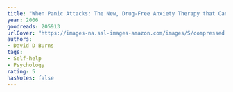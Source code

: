 ```yaml
---
title: "When Panic Attacks: The New, Drug-Free Anxiety Therapy that Can Change Your Life"
year: 2006
goodreads: 205913
urlCover: "https://images-na.ssl-images-amazon.com/images/S/compressed.photo.goodreads.com/books/1320505926i/205913.jpg"
authors:
- David D Burns
tags:
- Self-help
- Psychology
rating: 5
hasNotes: false
---
```

